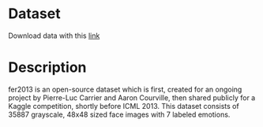 # Dataset

Download data with this [link](https://www.kaggle.com/c/challenges-in-representation-learning-facial-expression-recognition-challenge/data?select=fer2013.tar.gz)

# Description

fer2013 is an open-source dataset which is first, created for an ongoing project by Pierre-Luc Carrier and Aaron Courville, then shared publicly for a Kaggle competition, shortly before ICML 2013. This dataset consists of 35887 grayscale, 48x48 sized face images with 7 labeled emotions.
